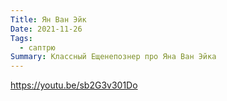 ```yaml
---
Title: Ян Ван Эйк
Date: 2021-11-26
Tags:
  - саптрю
Summary: Классный Ещенепознер про Яна Ван Эйка
---
```

https://youtu.be/sb2G3v301Do